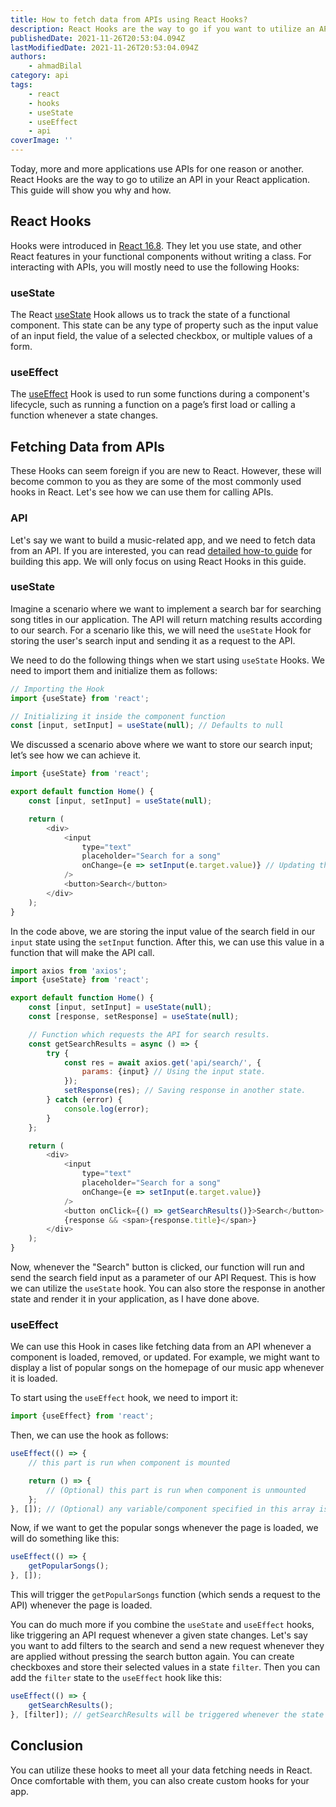 ```yaml
---
title: How to fetch data from APIs using React Hooks?
description: React Hooks are the way to go if you want to utilize an API in your React application.
publishedDate: 2021-11-26T20:53:04.094Z
lastModifiedDate: 2021-11-26T20:53:04.094Z
authors:
    - ahmadBilal
category: api
tags:
    - react
    - hooks
    - useState
    - useEffect
    - api
coverImage: ''
---
```


<Lead>
	Today, more and more applications use APIs for one reason or another. React
	Hooks are the way to go to utilize an API in your React application. This
	guide will show you why and how.
</Lead>

## React Hooks

Hooks were introduced in [React 16.8](https://github.com/facebook/react/blob/main/CHANGELOG.md#1680-february-6-2019). They let you use state, and other React features in your functional components without writing a class. For interacting with APIs, you will mostly need to use the following Hooks:

### useState

The React [useState](https://reactjs.org/docs/hooks-reference.html#usestate) Hook allows us to track the state of a functional component. This state can be any type of property such as the input value of an input field, the value of a selected checkbox, or multiple values of a form.

### useEffect

The [useEffect](https://reactjs.org/docs/hooks-reference.html#useeffect) Hook is used to run some functions during a component's lifecycle, such as running a function on a page’s first load or calling a function whenever a state changes.

## Fetching Data from APIs

These Hooks can seem foreign if you are new to React. However, these will become common to you as they are some of the most commonly used hooks in React. Let's see how we can use them for calling APIs.

### API

Let's say we want to build a music-related app, and we need to fetch data from an API. If you are interested, you can read [detailed how-to guide](https://rapidapi.com/guides/build-music-app) for building this app. We will only focus on using React Hooks in this guide.

### useState

Imagine a scenario where we want to implement a search bar for searching song titles in our application. The API will return matching results according to our search. For a scenario like this, we will need the `useState` Hook for storing the user's search input and sending it as a request to the API.

We need to do the following things when we start using `useState` Hooks. We need to import them and initialize them as follows:

```js
// Importing the Hook
import {useState} from 'react';

// Initializing it inside the component function
const [input, setInput] = useState(null); // Defaults to null
```

We discussed a scenario above where we want to store our search input; let’s see how we can achieve it.

```js
import {useState} from 'react';

export default function Home() {
	const [input, setInput] = useState(null);

	return (
		<div>
			<input
				type="text"
				placeholder="Search for a song"
				onChange={e => setInput(e.target.value)} // Updating the state with input field value.
			/>
			<button>Search</button>
		</div>
	);
}
```

In the code above, we are storing the input value of the search field in our `input` state using the `setInput` function. After this, we can use this value in a function that will make the API call.

```js
import axios from 'axios';
import {useState} from 'react';

export default function Home() {
	const [input, setInput] = useState(null);
	const [response, setResponse] = useState(null);

	// Function which requests the API for search results.
	const getSearchResults = async () => {
		try {
			const res = await axios.get('api/search/', {
				params: {input} // Using the input state.
			});
			setResponse(res); // Saving response in another state.
		} catch (error) {
			console.log(error);
		}
	};

	return (
		<div>
			<input
				type="text"
				placeholder="Search for a song"
				onChange={e => setInput(e.target.value)}
			/>
			<button onClick={() => getSearchResults()}>Search</button>
			{response && <span>{response.title}</span>}
		</div>
	);
}
```

Now, whenever the "Search" button is clicked, our function will run and send the search field input as a parameter of our API Request. This is how we can utilize the `useState` hook. You can also store the response in another state and render it in your application, as I have done above.

### useEffect

We can use this Hook in cases like fetching data from an API whenever a component is loaded, removed, or updated. For example, we might want to display a list of popular songs on the homepage of our music app whenever it is loaded.

To start using the `useEffect` hook, we need to import it:

```js
import {useEffect} from 'react';
```

Then, we can use the hook as follows:

```js
useEffect(() => {
	// this part is run when component is mounted

	return () => {
		// (Optional) this part is run when component is unmounted
	};
}, []); // (Optional) any variable/component specified in this array is monitored. If it changes, the logic in the mounted part will be executed
```

Now, if we want to get the popular songs whenever the page is loaded, we will do something like this:

```js
useEffect(() => {
	getPopularSongs();
}, []);
```

This will trigger the `getPopularSongs` function (which sends a request to the API) whenever the page is loaded.

You can do much more if you combine the `useState` and `useEffect` hooks, like triggering an API request whenever a given state changes. Let's say you want to add filters to the search and send a new request whenever they are applied without pressing the search button again. You can create checkboxes and store their selected values in a state `filter`. Then you can add the `filter` state to the `useEffect` hook like this:

```js
useEffect(() => {
	getSearchResults();
}, [filter]); // getSearchResults will be triggered whenever the state "filter" changes.
```

## Conclusion

You can utilize these hooks to meet all your data fetching needs in React. Once comfortable with them, you can also create custom hooks for your app.
